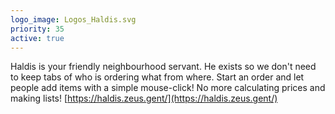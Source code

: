 ```yaml
---
logo_image: Logos_Haldis.svg
priority: 35
active: true
---
```


Haldis is your friendly neighbourhood servant. He exists so we don't need to keep tabs of who is ordering what from where. Start an order and let people add items with a simple mouse-click! No more calculating prices and making lists! [https://haldis.zeus.gent/](https://haldis.zeus.gent/)
